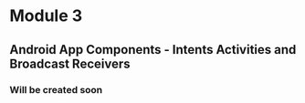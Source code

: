 ﻿# Module 3
## Android App Components - Intents Activities and Broadcast Receivers

### Will be created soon